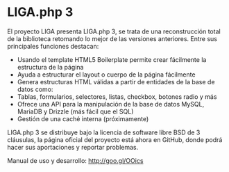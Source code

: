 LIGA.php 3
==============
El proyecto LIGA presenta LIGA.php 3, se trata de una reconstrucción total de la biblioteca retomando lo mejor de las versiones anteriores. Entre sus principales funciones destacan:

 * Usando el template HTML5 Boilerplate permite crear fácilmente la estructura de la página
 * Ayuda a estructurar el layout o cuerpo de la página fácilmente
 * Genera estructuras HTML válidas a partir de entidades de la base de datos como:
 * Tablas, formularios, selectores, listas, checkbox, botones radio y más
 * Ofrece una API para la manipulación de la base de datos MySQL, MariaDB y Drizzle (más fácil que el SQL)
 * Gestión de una caché interna (próximamente)

LIGA.php 3 se distribuye bajo la licencia de software libre BSD de 3 cláusulas, la página oficial del proyecto está ahora en GitHub, donde podrá hacer sus aportaciones y reportar problemas.

Manual de uso y desarrollo: http://goo.gl/OOics
